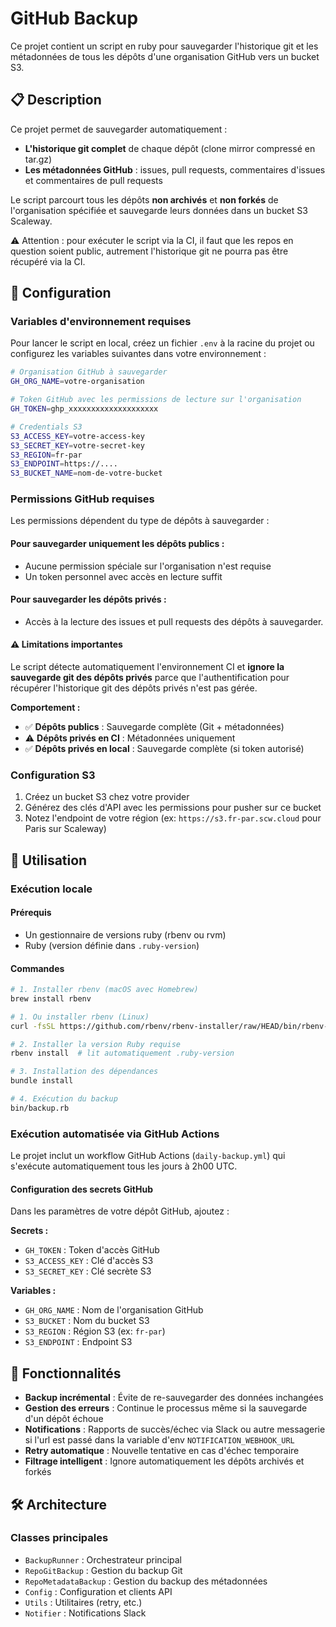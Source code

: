 # GitHub Backup

Ce projet contient un script en ruby pour sauvegarder l'historique git et les métadonnées de tous les dépôts d'une organisation GitHub vers un bucket S3.

## 📋 Description

Ce projet permet de sauvegarder automatiquement :

- **L'historique git complet** de chaque dépôt (clone mirror compressé en tar.gz)
- **Les métadonnées GitHub** : issues, pull requests, commentaires d'issues et commentaires de pull requests

Le script parcourt tous les dépôts **non archivés** et **non forkés** de l'organisation spécifiée et sauvegarde leurs données dans un bucket S3 Scaleway.

⚠️ Attention : pour exécuter le script via la CI, il faut que les repos en question soient public, autrement l'historique git ne pourra pas être récupéré via la CI.

## 🔧 Configuration

### Variables d'environnement requises

Pour lancer le script en local, créez un fichier `.env` à la racine du projet ou configurez les variables suivantes dans votre environnement :

```bash
# Organisation GitHub à sauvegarder
GH_ORG_NAME=votre-organisation

# Token GitHub avec les permissions de lecture sur l'organisation
GH_TOKEN=ghp_xxxxxxxxxxxxxxxxxxxx

# Credentials S3
S3_ACCESS_KEY=votre-access-key
S3_SECRET_KEY=votre-secret-key
S3_REGION=fr-par
S3_ENDPOINT=https://....
S3_BUCKET_NAME=nom-de-votre-bucket
```

### Permissions GitHub requises

Les permissions dépendent du type de dépôts à sauvegarder :

#### Pour sauvegarder uniquement les dépôts publics :
- Aucune permission spéciale sur l'organisation n'est requise
- Un token personnel avec accès en lecture suffit

#### Pour sauvegarder les dépôts privés :
- Accès à la lecture des issues et pull requests des dépôts à sauvegarder.

#### ⚠️ Limitations importantes

Le script détecte automatiquement l'environnement CI et **ignore la sauvegarde git des dépôts privés** parce que l'authentification pour récupérer l'historique git des dépôts privés n'est pas gérée.

**Comportement :**
- ✅ **Dépôts publics** : Sauvegarde complète (Git + métadonnées)
- ⚠️ **Dépôts privés en CI** : Métadonnées uniquement
- ✅ **Dépôts privés en local** : Sauvegarde complète (si token autorisé)

### Configuration S3

1. Créez un bucket S3 chez votre provider
2. Générez des clés d'API avec les permissions pour pusher sur ce bucket
3. Notez l'endpoint de votre région (ex: `https://s3.fr-par.scw.cloud` pour Paris sur Scaleway)

## 🚀 Utilisation

### Exécution locale

#### Prérequis
- Un gestionnaire de versions ruby (rbenv ou rvm)
- Ruby (version définie dans `.ruby-version`)

#### Commandes

```bash
# 1. Installer rbenv (macOS avec Homebrew)
brew install rbenv

# 1. Ou installer rbenv (Linux)
curl -fsSL https://github.com/rbenv/rbenv-installer/raw/HEAD/bin/rbenv-installer | bash

# 2. Installer la version Ruby requise
rbenv install  # lit automatiquement .ruby-version

# 3. Installation des dépendances
bundle install

# 4. Exécution du backup
bin/backup.rb
```

### Exécution automatisée via GitHub Actions

Le projet inclut un workflow GitHub Actions (`daily-backup.yml`) qui s'exécute automatiquement tous les jours à 2h00 UTC.

#### Configuration des secrets GitHub

Dans les paramètres de votre dépôt GitHub, ajoutez :

**Secrets :**
- `GH_TOKEN` : Token d'accès GitHub
- `S3_ACCESS_KEY` : Clé d'accès S3
- `S3_SECRET_KEY` : Clé secrète S3

**Variables :**
- `GH_ORG_NAME` : Nom de l'organisation GitHub
- `S3_BUCKET` : Nom du bucket S3
- `S3_REGION` : Région S3 (ex: `fr-par`)
- `S3_ENDPOINT` : Endpoint S3


## 🔄 Fonctionnalités

- **Backup incrémental** : Évite de re-sauvegarder des données inchangées
- **Gestion des erreurs** : Continue le processus même si la sauvegarde d'un dépôt échoue
- **Notifications** : Rapports de succès/échec via Slack ou autre messagerie si l'url est passé dans la variable d'env `NOTIFICATION_WEBHOOK_URL`
- **Retry automatique** : Nouvelle tentative en cas d'échec temporaire
- **Filtrage intelligent** : Ignore automatiquement les dépôts archivés et forkés

## 🛠️ Architecture

### Classes principales

- `BackupRunner` : Orchestrateur principal
- `RepoGitBackup` : Gestion du backup Git
- `RepoMetadataBackup` : Gestion du backup des métadonnées
- `Config` : Configuration et clients API
- `Utils` : Utilitaires (retry, etc.)
- `Notifier` : Notifications Slack
